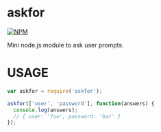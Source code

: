 # askfor

[![NPM][1]](https://nodei.co/npm/askfor/)

Mini node.js module to ask user prompts.

# USAGE

```javascript
var askfor = require('askfor');

askfor(['user', 'password'], function(answers) {
  console.log(answers);
  // { user: 'foo', password: 'bar' }
});
```

[1]: https://nodei.co/npm/askfor.png?downloads=true&stars=true
